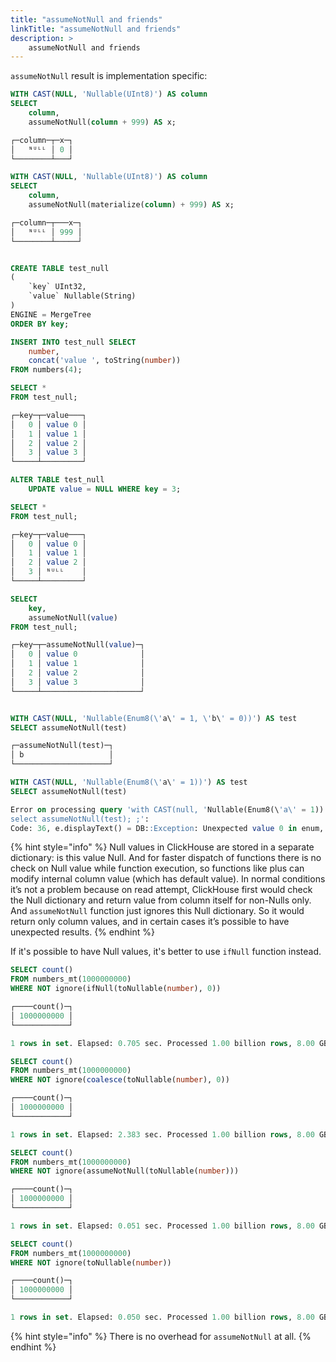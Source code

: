 ```yaml
---
title: "assumeNotNull and friends"
linkTitle: "assumeNotNull and friends"
description: >
    assumeNotNull and friends
---
```


`assumeNotNull` result is implementation specific:

```sql
WITH CAST(NULL, 'Nullable(UInt8)') AS column
SELECT
    column,
    assumeNotNull(column + 999) AS x;

┌─column─┬─x─┐
│   ᴺᵁᴸᴸ │ 0 │
└────────┴───┘

WITH CAST(NULL, 'Nullable(UInt8)') AS column
SELECT
    column,
    assumeNotNull(materialize(column) + 999) AS x;

┌─column─┬───x─┐
│   ᴺᵁᴸᴸ │ 999 │
└────────┴─────┘


CREATE TABLE test_null
(
    `key` UInt32,
    `value` Nullable(String)
)
ENGINE = MergeTree
ORDER BY key;

INSERT INTO test_null SELECT
    number,
    concat('value ', toString(number))
FROM numbers(4);

SELECT *
FROM test_null;

┌─key─┬─value───┐
│   0 │ value 0 │
│   1 │ value 1 │
│   2 │ value 2 │
│   3 │ value 3 │
└─────┴─────────┘

ALTER TABLE test_null
    UPDATE value = NULL WHERE key = 3; 

SELECT *
FROM test_null;

┌─key─┬─value───┐
│   0 │ value 0 │
│   1 │ value 1 │
│   2 │ value 2 │
│   3 │ ᴺᵁᴸᴸ    │
└─────┴─────────┘

SELECT
    key,
    assumeNotNull(value)
FROM test_null;

┌─key─┬─assumeNotNull(value)─┐
│   0 │ value 0              │
│   1 │ value 1              │
│   2 │ value 2              │
│   3 │ value 3              │
└─────┴──────────────────────┘


WITH CAST(NULL, 'Nullable(Enum8(\'a\' = 1, \'b\' = 0))') AS test
SELECT assumeNotNull(test)

┌─assumeNotNull(test)─┐
│ b                   │
└─────────────────────┘

WITH CAST(NULL, 'Nullable(Enum8(\'a\' = 1))') AS test
SELECT assumeNotNull(test)

Error on processing query 'with CAST(null, 'Nullable(Enum8(\'a\' = 1))') as test
select assumeNotNull(test); ;':
Code: 36, e.displayText() = DB::Exception: Unexpected value 0 in enum, Stack trace (when copying this message, always include the lines below):
```

{% hint style="info" %}
Null values in ClickHouse are stored in a separate dictionary: is this value Null. And for faster dispatch of functions there is no check on Null value while function execution, so functions like plus can modify internal column value \(which has default value\). In normal conditions it’s not a problem because on read attempt, ClickHouse first would check the Null dictionary and return value from column itself for non-Nulls only. And `assumeNotNull` function just ignores this Null dictionary. So it would return only column values, and in certain cases it’s possible to have unexpected results.
{% endhint %}

If it's possible to have Null values, it's better to use `ifNull` function instead.

```sql
SELECT count()
FROM numbers_mt(1000000000)
WHERE NOT ignore(ifNull(toNullable(number), 0))

┌────count()─┐
│ 1000000000 │
└────────────┘

1 rows in set. Elapsed: 0.705 sec. Processed 1.00 billion rows, 8.00 GB (1.42 billion rows/s., 11.35 GB/s.)

SELECT count()
FROM numbers_mt(1000000000)
WHERE NOT ignore(coalesce(toNullable(number), 0))

┌────count()─┐
│ 1000000000 │
└────────────┘

1 rows in set. Elapsed: 2.383 sec. Processed 1.00 billion rows, 8.00 GB (419.56 million rows/s., 3.36 GB/s.)

SELECT count()
FROM numbers_mt(1000000000)
WHERE NOT ignore(assumeNotNull(toNullable(number)))

┌────count()─┐
│ 1000000000 │
└────────────┘

1 rows in set. Elapsed: 0.051 sec. Processed 1.00 billion rows, 8.00 GB (19.62 billion rows/s., 156.98 GB/s.)

SELECT count()
FROM numbers_mt(1000000000)
WHERE NOT ignore(toNullable(number))

┌────count()─┐
│ 1000000000 │
└────────────┘

1 rows in set. Elapsed: 0.050 sec. Processed 1.00 billion rows, 8.00 GB (20.19 billion rows/s., 161.56 GB/s.)
```

{% hint style="info" %}
There is no overhead for `assumeNotNull` at all.
{% endhint %}



